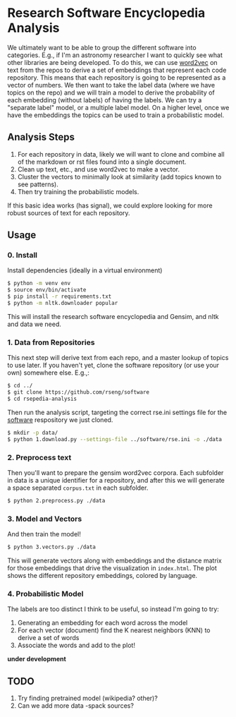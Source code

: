 # Research Software Encyclopedia Analysis

We ultimately want to be able to group the different software into categories.
E.g., if I'm an astronomy researcher I want to quickly see what other libraries
are being developed. To do this, we can use [word2vec](https://radimrehurek.com/gensim/models/word2vec.html) on text from the repos
to derive a set of embeddings that represent each code repository.
This means that each repository is going to be represented as a vector of numbers.
We then want to take the label data (where we have topics on the repo) and we will
train a model to derive the probability of each embedding (without labels) of having
the labels. We can try a "separate label" model, or a multiple label model.
On a higher level, once we have the embeddings the topics can be used to train a probabilistic model.

## Analysis Steps

1. For each repository in data, likely we will want to clone and combine all of the markdown or rst files found into a single document.
2. Clean up text, etc., and use word2vec to make a vector.
3. Cluster the vectors to minimally look at similarity (add topics known to see patterns).
4. Then try training the probabilistic models.

If this basic idea works (has signal), we could explore looking for more robust sources of text for each repository.

## Usage

### 0. Install

Install dependencies (ideally in a virtual environment)

```bash
$ python -m venv env
$ source env/bin/activate
$ pip install -r requirements.txt
$ python -m nltk.downloader popular
```

This will install the research software encyclopedia and Gensim, and nltk
and data we need.

### 1. Data from Repositories

This next step will derive text from each repo, and a master lookup of topics
to use later. If you haven't yet, clone the software repository (or use your own)
somewhere else. E.g.,:

```bash
$ cd ../
$ git clone https://github.com/rseng/software
$ cd rsepedia-analysis
```

Then run the analysis script, targeting the correct rse.ini settings file
for the [software](https://github.com/rseng/software) respository we
just cloned.

```bash
$ mkdir -p data/
$ python 1.download.py --settings-file ../software/rse.ini -o ./data
```

### 2. Preprocess text

Then you'll want to prepare the gensim word2vec corpora. Each subfolder in
data is a unique identifier for a repository, and after this we will generate
a space separated `corpus.txt` in each subfolder.

```bash
$ python 2.preprocess.py ./data
```

### 3. Model and Vectors

And then train the model!

```bash
$ python 3.vectors.py ./data
```

This will generate vectors along with embeddings and the distance matrix for
those embeddings that drive the visualization in `index.html`. The plot shows
the different repository embeddings, colored by language.


### 4. Probabilistic Model

The labels are too distinct I think to be useful, so instead I'm going to try:

1. Generating an embedding for each word across the model
2. For each vector (document) find the K nearest neighbors (KNN) to derive a set of words
3. Associate the words and add to the plot!

**under development**

## TODO

1. Try finding pretrained model (wikipedia? other)?
2. Can we add more data -spack sources?
